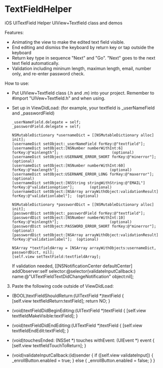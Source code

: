 TextFieldHelper
===============

iOS UITextField Helper
UIView+Textfield class and demos

Features:
* Animating the view to make the edited text field visible.
* End editing and dismiss the keyboard by return key or tap outside the keyboard
* Return key type in sequence "Next" and "Go". "Next" goes to the next text field automatically.
* Validation including mininum length, maximun length, email, number only, and re-enter password check.

How to use:
* Put UIView+Textfield class (.h and .m) into your project. Remember to #import "UIVew+Textfield.h" and <UITextFieldDelegate> when using.
* Set up in ViewDidLoad: (for example, your textfield is _userNameField and _passwordField)
      
      _userNameField.delegate = self;
      _passwordField.delegate = self;

      NSMutableDictionary *usernameDict = [[NSMutableDictionary alloc] init];
      [usernameDict setObject:_userNameField forKey:@"textfield"];
      [usernameDict setObject:[NSNumber numberWithInt:6] forKey:@"minlength"];                        (optional)
      [usernameDict setObject:USERNAME_ERROR_SHORT forKey:@"minerror"];                               (optional)
      [usernameDict setObject:[NSNumber numberWithInt:60] forKey:@"maxlength"];                       (optional)
      [usernameDict setObject:USERNAME_ERROR_LONG forKey:@"maxerror"];                                (optional)
      [usernameDict setObject:[NSString stringWithString:@"EMAIL"] forKey:@"validationoption"];       (optional)
      [usernameDict setObject:[NSArray arrayWithObject:validationResult] forKey:@"validationlabel"];  (optional)

      NSMutableDictionary *passwordDict = [[NSMutableDictionary alloc] init];
      [passwordDict setObject:_passwordField forKey:@"textfield"];
      [passwordDict setObject:[NSNumber numberWithInt:10] forKey:@"minlength"];                       (optional)
      [passwordDict setObject:PASSWORD_ERROR_SHORT forKey:@"minerror"];                               (optional)
      [passwordDict setObject:[NSArray arrayWithObject:validationResult] forKey:@"validationlabel"];  (optional)

      NSArray *textfieldArray = [NSArray arrayWithObjects:usernameDict, passwordDict, nil];
      [self.view setTextField:textfieldArray];

    If validation needed,
      [[NSNotificationCenter defaultCenter] addObserver:self 
                                         selector:@selector(validateInputCallback:) 
                                             name:@"UITextFieldTextDidChangeNotification" 
                                           object:nil];
3. Paste the following code outside of ViewDidLoad:
  - (BOOL)textFieldShouldReturn:(UITextField *)textField 
  {    
    [self.view textfieldReturn:textField];
    return NO;
  }
 
  - (void)textFieldDidBeginEditing:(UITextField *)textField
  {
    [self.view textfieldMakeVisible:textField];
  }
 
  - (void)textFieldDidEndEditing:(UITextField *)textField
  {
    [self.view textfieldEndEdit:textField];
  }
 
  - (void)touchesEnded: (NSSet *) touches withEvent: (UIEvent *) event {   
    [self.view textfieldTouchToReturn];
  }
 
  - (void)validateInputCallback:(id)sender
  {
    if ([self.view validateInput]) {
      _enrollButton.enabled = true;
    } else {
      _enrollButton.enabled = false;
    }
  }
  


